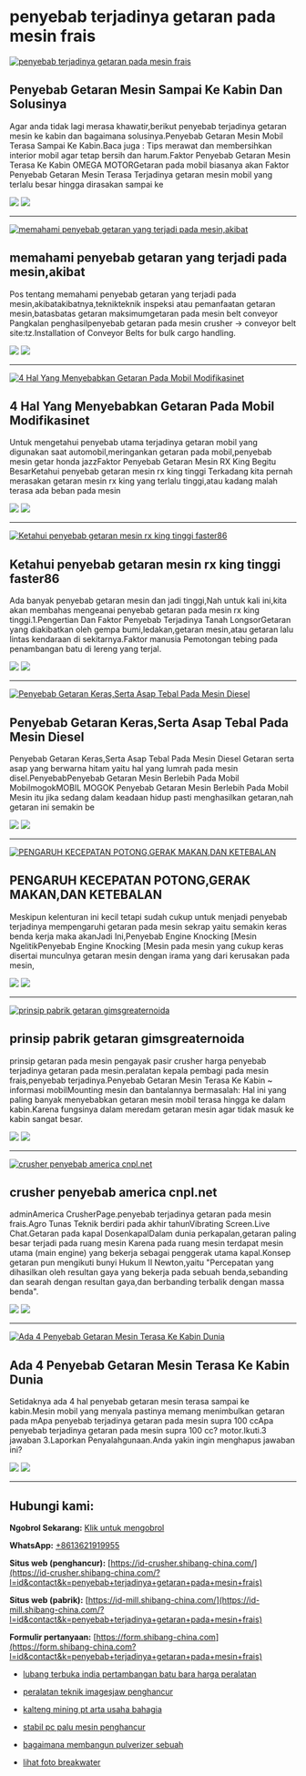# penyebab terjadinya getaran pada mesin frais

<a href="https://swt.shibang-china.com/?l=id&img&k=penyebab+terjadinya+getaran+pada+mesin+frais" target="_blank">![penyebab terjadinya getaran pada mesin frais](http://static.shibang-china.com/all-800x300/40.jpg)</a>

## Penyebab Getaran Mesin Sampai Ke Kabin Dan Solusinya
Agar anda tidak lagi merasa khawatir,berikut penyebab terjadinya getaran mesin ke kabin dan bagaimana solusinya.Penyebab Getaran Mesin Mobil Terasa Sampai Ke Kabin.Baca juga : Tips merawat dan membersihkan interior mobil agar tetap bersih dan harum.Faktor Penyebab Getaran Mesin Terasa Ke Kabin OMEGA MOTORGetaran pada mobil biasanya akan Faktor Penyebab Getaran Mesin Terasa Terjadinya getaran mesin mobil yang terlalu besar hingga dirasakan sampai ke


<a href="https://whatsapp.shibangsoft.com/WhatsApp.php" target="_blank" title="WhatsApp">![](http://static.shibang-china.com/icon/whatsapp.png)</a> <a href="https://swt.shibang-china.com/?l=id&icon&k=penyebab+terjadinya+getaran+pada+mesin+frais" target="_blank">![](http://static.shibang-china.com/icon/chat-id.png)</a>

---

<a href="https://swt.shibang-china.com/?l=id&img&k=penyebab+terjadinya+getaran+pada+mesin+frais" target="_blank">![memahami penyebab getaran yang terjadi pada mesin,akibat](http://static.shibang-china.com/all-800x300/478.jpg)</a>

## memahami penyebab getaran yang terjadi pada mesin,akibat
Pos tentang memahami penyebab getaran yang terjadi pada mesin,akibatakibatnya,teknikteknik inspeksi atau pemanfaatan getaran mesin,batasbatas getaran maksimumgetaran pada mesin belt conveyor Pangkalan penghasilpenyebab getaran pada mesin crusher → conveyor belt site:tz.Installation of Conveyor Belts for bulk cargo handling.


<a href="https://whatsapp.shibangsoft.com/WhatsApp.php" target="_blank" title="WhatsApp">![](http://static.shibang-china.com/icon/whatsapp.png)</a> <a href="https://swt.shibang-china.com/?l=id&icon&k=penyebab+terjadinya+getaran+pada+mesin+frais" target="_blank">![](http://static.shibang-china.com/icon/chat-id.png)</a>

---

<a href="https://swt.shibang-china.com/?l=id&img&k=penyebab+terjadinya+getaran+pada+mesin+frais" target="_blank">![4 Hal Yang Menyebabkan Getaran Pada Mobil Modifikasinet](http://static.shibang-china.com/all-800x300/1106.jpg)</a>

## 4 Hal Yang Menyebabkan Getaran Pada Mobil Modifikasinet
Untuk mengetahui penyebab utama terjadinya getaran mobil yang digunakan saat automobil,meringankan getaran pada mobil,penyebab mesin getar honda jazzFaktor Penyebab Getaran Mesin RX King Begitu BesarKetahui penyebab getaran mesin rx king tinggi Terkadang kita pernah merasakan getaran mesin rx king yang terlalu tinggi,atau kadang malah terasa ada beban pada mesin


<a href="https://whatsapp.shibangsoft.com/WhatsApp.php" target="_blank" title="WhatsApp">![](http://static.shibang-china.com/icon/whatsapp.png)</a> <a href="https://swt.shibang-china.com/?l=id&icon&k=penyebab+terjadinya+getaran+pada+mesin+frais" target="_blank">![](http://static.shibang-china.com/icon/chat-id.png)</a>

---

<a href="https://swt.shibang-china.com/?l=id&img&k=penyebab+terjadinya+getaran+pada+mesin+frais" target="_blank">![Ketahui penyebab getaran mesin rx king tinggi faster86](http://static.shibang-china.com/all-800x300/905.jpg)</a>

## Ketahui penyebab getaran mesin rx king tinggi faster86
Ada banyak penyebab getaran mesin dan jadi tinggi,Nah untuk kali ini,kita akan membahas mengeanai penyebab getaran pada mesin rx king tinggi.1.Pengertian Dan Faktor Penyebab Terjadinya Tanah LongsorGetaran yang diakibatkan oleh gempa bumi,ledakan,getaran mesin,atau getaran lalu lintas kendaraan di sekitarnya.Faktor manusia Pemotongan tebing pada penambangan batu di lereng yang terjal.


<a href="https://whatsapp.shibangsoft.com/WhatsApp.php" target="_blank" title="WhatsApp">![](http://static.shibang-china.com/icon/whatsapp.png)</a> <a href="https://swt.shibang-china.com/?l=id&icon&k=penyebab+terjadinya+getaran+pada+mesin+frais" target="_blank">![](http://static.shibang-china.com/icon/chat-id.png)</a>

---

<a href="https://swt.shibang-china.com/?l=id&img&k=penyebab+terjadinya+getaran+pada+mesin+frais" target="_blank">![Penyebab Getaran Keras,Serta Asap Tebal Pada Mesin Diesel](http://static.shibang-china.com/all-800x300/438.jpg)</a>

## Penyebab Getaran Keras,Serta Asap Tebal Pada Mesin Diesel
Penyebab Getaran Keras,Serta Asap Tebal Pada Mesin Diesel Getaran serta asap yang berwarna hitam yaitu hal yang lumrah pada mesin disel.PenyebabPenyebab Getaran Mesin Berlebih Pada Mobil MobilmogokMOBIL MOGOK Penyebab Getaran Mesin Berlebih Pada Mobil Mesin itu jika sedang dalam keadaan hidup pasti menghasilkan getaran,nah getaran ini semakin be


<a href="https://whatsapp.shibangsoft.com/WhatsApp.php" target="_blank" title="WhatsApp">![](http://static.shibang-china.com/icon/whatsapp.png)</a> <a href="https://swt.shibang-china.com/?l=id&icon&k=penyebab+terjadinya+getaran+pada+mesin+frais" target="_blank">![](http://static.shibang-china.com/icon/chat-id.png)</a>

---

<a href="https://swt.shibang-china.com/?l=id&img&k=penyebab+terjadinya+getaran+pada+mesin+frais" target="_blank">![PENGARUH KECEPATAN POTONG,GERAK MAKAN,DAN KETEBALAN](http://static.shibang-china.com/all-800x300/580.jpg)</a>

## PENGARUH KECEPATAN POTONG,GERAK MAKAN,DAN KETEBALAN
Meskipun kelenturan ini kecil tetapi sudah cukup untuk menjadi penyebab terjadinya mempengaruhi getaran pada mesin sekrap yaitu semakin keras benda kerja maka akanJadi Ini,Penyebab Engine Knocking [Mesin NgelitikPenyebab Engine Knocking [Mesin pada mesin yang cukup keras disertai munculnya getaran mesin dengan irama yang dari kerusakan pada mesin,


<a href="https://whatsapp.shibangsoft.com/WhatsApp.php" target="_blank" title="WhatsApp">![](http://static.shibang-china.com/icon/whatsapp.png)</a> <a href="https://swt.shibang-china.com/?l=id&icon&k=penyebab+terjadinya+getaran+pada+mesin+frais" target="_blank">![](http://static.shibang-china.com/icon/chat-id.png)</a>

---

<a href="https://swt.shibang-china.com/?l=id&img&k=penyebab+terjadinya+getaran+pada+mesin+frais" target="_blank">![prinsip pabrik getaran gimsgreaternoida](http://static.shibang-china.com/all-800x300/304.jpg)</a>

## prinsip pabrik getaran gimsgreaternoida
prinsip getaran pada mesin pengayak pasir crusher harga penyebab terjadinya getaran pada mesin.peralatan kepala pembagi pada mesin frais,penyebab terjadinya.Penyebab Getaran Mesin Terasa Ke Kabin ~ informasi mobilMounting mesin dan bantalannya bermasalah: Hal ini yang paling banyak menyebabkan getaran mesin mobil terasa hingga ke dalam kabin.Karena fungsinya dalam meredam getaran mesin agar tidak masuk ke kabin sangat besar.


<a href="https://whatsapp.shibangsoft.com/WhatsApp.php" target="_blank" title="WhatsApp">![](http://static.shibang-china.com/icon/whatsapp.png)</a> <a href="https://swt.shibang-china.com/?l=id&icon&k=penyebab+terjadinya+getaran+pada+mesin+frais" target="_blank">![](http://static.shibang-china.com/icon/chat-id.png)</a>

---

<a href="https://swt.shibang-china.com/?l=id&img&k=penyebab+terjadinya+getaran+pada+mesin+frais" target="_blank">![crusher penyebab america cnpl.net](http://static.shibang-china.com/all-800x300/752.jpg)</a>

## crusher penyebab america cnpl.net
adminAmerica CrusherPage.penyebab terjadinya getaran pada mesin frais.Agro Tunas Teknik berdiri pada akhir tahunVibrating Screen.Live Chat.Getaran pada kapal DosenkapalDalam dunia perkapalan,getaran paling besar terjadi pada ruang mesin Karena pada ruang mesin terdapat mesin utama (main engine) yang bekerja sebagai penggerak utama kapal.Konsep getaran pun mengikuti bunyi Hukum II Newton,yaitu "Percepatan yang dihasilkan oleh resultan gaya yang bekerja pada sebuah benda,sebanding dan searah dengan resultan gaya,dan berbanding terbalik dengan massa benda".


<a href="https://whatsapp.shibangsoft.com/WhatsApp.php" target="_blank" title="WhatsApp">![](http://static.shibang-china.com/icon/whatsapp.png)</a> <a href="https://swt.shibang-china.com/?l=id&icon&k=penyebab+terjadinya+getaran+pada+mesin+frais" target="_blank">![](http://static.shibang-china.com/icon/chat-id.png)</a>

---

<a href="https://swt.shibang-china.com/?l=id&img&k=penyebab+terjadinya+getaran+pada+mesin+frais" target="_blank">![Ada 4 Penyebab Getaran Mesin Terasa Ke Kabin Dunia](http://static.shibang-china.com/all-800x300/375.jpg)</a>

## Ada 4 Penyebab Getaran Mesin Terasa Ke Kabin Dunia
Setidaknya ada 4 hal penyebab getaran mesin terasa sampai ke kabin.Mesin mobil yang menyala pastinya memang menimbulkan getaran pada mApa penyebab terjadinya getaran pada mesin supra 100 ccApa penyebab terjadinya getaran pada mesin supra 100 cc? motor.Ikuti.3 jawaban 3.Laporkan Penyalahgunaan.Anda yakin ingin menghapus jawaban ini?


<a href="https://whatsapp.shibangsoft.com/WhatsApp.php" target="_blank" title="WhatsApp">![](http://static.shibang-china.com/icon/whatsapp.png)</a> <a href="https://swt.shibang-china.com/?l=id&icon&k=penyebab+terjadinya+getaran+pada+mesin+frais" target="_blank">![](http://static.shibang-china.com/icon/chat-id.png)</a>

---
## Hubungi kami:

**Ngobrol Sekarang:** [Klik untuk mengobrol](https://swt.shibang-china.com?l=id&contact&k=penyebab+terjadinya+getaran+pada+mesin+frais)

**WhatsApp:**  [+8613621919955](https://whatsapp.shibangsoft.com/WhatsApp.php)

**Situs web (penghancur):** [https://id-crusher.shibang-china.com/](https://id-crusher.shibang-china.com/?l=id&contact&k=penyebab+terjadinya+getaran+pada+mesin+frais)

**Situs web (pabrik):** [https://id-mill.shibang-china.com/](https://id-mill.shibang-china.com/?l=id&contact&k=penyebab+terjadinya+getaran+pada+mesin+frais)

**Formulir pertanyaan:** [https://form.shibang-china.com](https://form.shibang-china.com?l=id&contact&k=penyebab+terjadinya+getaran+pada+mesin+frais)

* [lubang terbuka india pertambangan batu bara harga peralatan](../39/lubang%20terbuka%20india%20pertambangan%20batu%20bara%20harga%20peralatan.md)

* [peralatan teknik imagesjaw penghancur](../38/peralatan%20teknik%20imagesjaw%20penghancur.md)

* [kalteng mining pt arta usaha bahagia](../40/kalteng%20mining%20pt%20arta%20usaha%20bahagia.md)

* [stabil pc palu mesin penghancur](../32/stabil%20pc%20palu%20mesin%20penghancur.md)

* [bagaimana membangun pulverizer sebuah](../37/bagaimana%20membangun%20pulverizer%20sebuah.md)

* [lihat foto breakwater](../38/lihat%20foto%20breakwater.md)